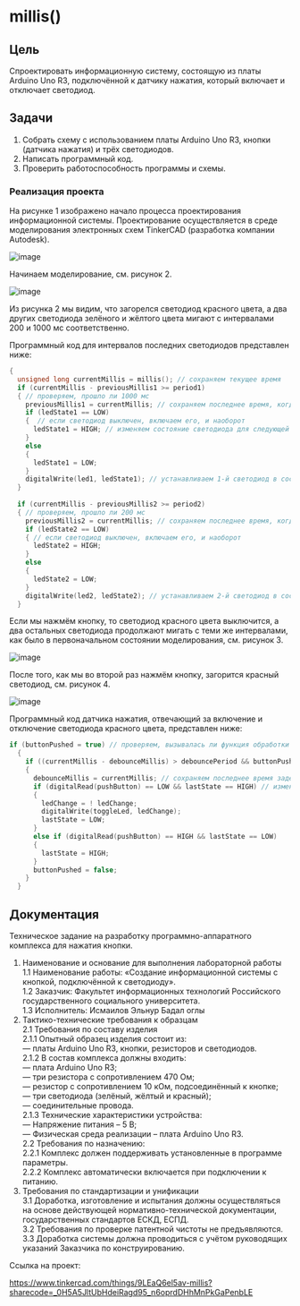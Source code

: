 # millis()
## Цель
Спроектировать информационную систему, состоящую из платы Arduino Uno R3, подключённой к датчику нажатия, который включает и отключает светодиод.

## Задачи
1. Собрать схему с использованием платы Arduino Uno R3, кнопки (датчика нажатия) и трёх светодиодов.
2. Написать программный код.
3. Проверить работоспособность программы и схемы.

### Реализация проекта

На рисунке 1 изображено начало процесса проектирования информационной системы. Проектирование осуществляется в среде моделирования электронных схем TinkerCAD (разработка компании Autodesk).

![image](https://github.com/user-attachments/assets/92dc2954-b418-4313-bd49-6755de4afeb9)

Начинаем моделирование, см. рисунок 2.

![image](https://github.com/user-attachments/assets/f672bdd3-7981-416c-847a-5b38560556fd)

Из рисунка 2 мы видим, что загорелся светодиод красного цвета, а два других светодиода зелёного и жёлтого цвета мигают с интервалами 200 и 1000 мс соответственно.

Программный код для интервалов последних светодиодов представлен ниже:
```CPP
{
  unsigned long currentMillis = millis(); // сохраняем текущее время
  if (currentMillis - previousMillis1 >= period1) 
  { // проверяем, прошло ли 1000 мс
    previousMillis1 = currentMillis; // сохраняем последнее время, когда мигнул светодиод
    if (ledState1 == LOW) 
    {  // если светодиод выключен, включаем его, и наоборот
      ledState1 = HIGH; // изменяем состояние светодиода для следующей итерации
    } 
    else 
    {
      ledState1 = LOW;
    }
    digitalWrite(led1, ledState1); // устанавливаем 1-й светодиод в состояние, определяемое переменной  ledState1 
  }
  
  if (currentMillis - previousMillis2 >= period2) 
  { // проверяем, прошло ли 200 мс
    previousMillis2 = currentMillis; // сохраняем последнее время, когда мигнул светодиод
    if (ledState2 == LOW) 
    { // если светодиод выключен, включаем его, и наоборот
      ledState2 = HIGH;
    } 
    else 
    {
      ledState2 = LOW;
    }
    digitalWrite(led2, ledState2); // устанавливаем 2-й светодиод в состояние, определяемое переменной ledState2
  }
```

Если мы нажмём кнопку, то светодиод красного цвета выключится, а два остальных светодиода продолжают мигать с теми же интервалами, как было в первоначальном состоянии моделирования, см. рисунок 3.

![image](https://github.com/user-attachments/assets/34b014d0-0fbd-450f-bb51-1b6a4996e20a)

После того, как мы во второй раз нажмём кнопку, загорится красный светодиод, см. рисунок 4.

![image](https://github.com/user-attachments/assets/6dfc9133-f5d1-4fa9-8090-9e4f2bab07ca)

Программный код датчика нажатия, отвечающий за включение и отключение светодиода красного цвета, представлен ниже:
```CPP
if (buttonPushed = true) // проверяем, вызывалась ли функция обработки прерывания (ISR) 
  {
    if ((currentMillis - debounceMillis) > debouncePeriod && buttonPushed) // организация задержки в 20 мс для устранения эффекта дребезга контактов
    {
      debounceMillis = currentMillis; // сохраняем последнее время задержки отмены
      if (digitalRead(pushButton) == LOW && lastState == HIGH) // изменяем состояние светодиода если кнопка была нажата
      {
        ledChange = ! ledChange;
        digitalWrite(toggleLed, ledChange);  
        lastState = LOW;
      }
      else if (digitalRead(pushButton) == HIGH && lastState == LOW)     
      {
        lastState = HIGH;
      }
      buttonPushed = false;
    }
  }
```

## Документация

Техническое задание на разработку программно-аппаратного комплекса для нажатия кнопки.  
1. Наименование и основание для выполнения лабораторной работы  
  1.1 Наименование работы: «Создание информационной системы с кнопкой, подключённой к светодиоду».  
  1.2 Заказчик: Факультет информационных технологий Российского государственного социального университета.  
  1.3 Исполнитель: Исмаилов Эльнур Бадал оглы  
2. Тактико-технические требования к образцам  
  2.1 Требования по составу изделия  
       2.1.1 Опытный образец изделия состоит из:  
    — платы Arduino Uno R3, кнопки, резисторов и светодиодов.  
       2.1.2 В состав комплекса должны входить:  
    — плата Arduino Uno R3;  
    —	три резистора с сопротивлением 470 Ом;  
    —	резистор с сопротивлением 10 кОм, подсоединённый к кнопке;  
    —	три светодиода (зелёный, жёлтый и красный);  
    —	соединительные провода.  
       2.1.3 Технические характеристики устройства:  
    —	Напряжение питания – 5 В;  
    —	Физическая среда реализации – плата Arduino Uno R3.  
  2.2 Требования по назначению:  
       2.2.1 Комплекс должен поддерживать установленные в программе параметры.  
       2.2.2 Комплекс автоматически включается при подключении к питанию.  
3. Требования по стандартизации и унификации  
  3.1	Доработка, изготовление и испытания должны осуществляться на основе действующей нормативно-технической документации, государственных стандартов ЕСКД, ЕСПД.  
  3.2	Требования по проверке патентной чистоты не предъявляются.  
  3.3	Доработка системы должна проводиться с учётом руководящих указаний Заказчика по конструированию.  

Ссылка на проект:

https://www.tinkercad.com/things/9LEaQ6el5av-millis?sharecode=_0H5A5JltUbHdeiRagd95_n6oprdDHhMnPkGaPenbLE
